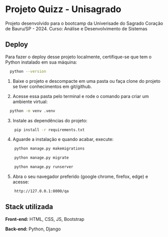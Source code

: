 
# Projeto Quizz - Unisagrado

Projeto desenvolvido para o bootcamp da Univerisade do Sagrado Coração de Bauru/SP - 2024.
Curso: Análise e Desenvolvimento de Sistemas

## Deploy

Para fazer o deploy desse projeto localmente, certifique-se que tem o Python instalado em sua máquina:

```bash
  python --version
```

1. Baixe o projeto e descompacte em uma pasta ou faça clone do projeto se tiver conhecimentos em git/github.

2. Acesse essa pasta pelo terminal e rode o comando para criar um ambiente virtual:
```bash
  python -m venv .venv
```
3. Instale as dependências do projeto:
```bash
    pip install -r requirements.txt
```
4. Aguarde a instalação e quando acabar, execute:
```bash
    python manage.py makemigrations
```
```bash
    python manage.py migrate
```
```bash
    python manage.py runserver
```
5. Abra o seu navegador preferido (google chrome, firefox, edge) e acesse:
```html
    http://127.0.0.1:8000/qa
```



## Stack utilizada

**Front-end:** HTML, CSS, JS, Bootstrap

**Back-end:** Python, Django








